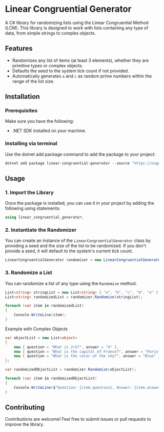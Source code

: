 # Linear Congruential Generator

A C# library for randomizing lists using the Linear Congruential Method (LCM). This library is designed to work with lists containing any type of data, from simple strings to complex objects.

## Features

- Randomizes any list of items (at least 3 elements), whether they are primitive types or complex objects.
- Defaults the seed to the system tick count if not provided.
- Automatically generates `a` and `c` as random prime numbers within the range of the list size.

## Installation

### Prerequisites

Make sure you have the following:

- .NET SDK installed on your machine.

### Installing via terminal

Use the dotnet add package command to add the package to your project:

```csharp
dotnet add package linear-congruential-generator --source "https://nuget.pkg.github.com/salassep/index.json"
```

## Usage

### 1. Import the Library

Once the package is installed, you can use it in your project by adding the following using statements:

```csharp
using linear_congruential_generator;
```

### 2. Instantiate the Randomizer

You can create an instance of the `LinearCongruentialGenerator` class by providing a seed and the size of the list to be randomized. If you don't provide a seed, it will default to the system's current tick count.

```csharp
LinearCongruentialGenerator randomizer = new LinearCongruentialGenerator();
```

### 3. Randomize a List

You can randomize a list of any type using the `Randomize` method.

```csharp
List<string> stringList = new List<string> { "a", "b", "c", "d", "e" };
List<string> randomizedList = randomizer.Randomize(stringList);

foreach (var item in randomizedList)
{
    Console.WriteLine(item);
}
```

Example with Complex Objects

```csharp
var objectList = new List<object>
{
    new { question = "What is 2+2?", answer = "4" },
    new { question = "What is the capital of France?", answer = "Paris" },
    new { question = "What is the color of the sky?", answer = "Blue" }
};

var randomizedObjectList = randomizer.Randomize(objectList);

foreach (var item in randomizedObjectList)
{
    Console.WriteLine($"Question: {item.question}, Answer: {item.answer}");
}
```

## Contributing

Contributions are welcome! Feel free to submit issues or pull requests to improve the library.
